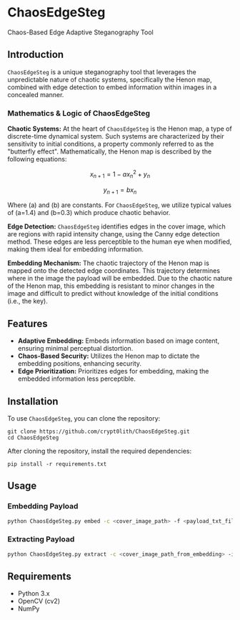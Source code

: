 # ChaosEdgeSteg
Chaos-Based Edge Adaptive Steganography Tool

## Introduction
`ChaosEdgeSteg` is a unique steganography tool that leverages the unpredictable nature of chaotic systems, specifically the Henon map, combined with edge detection to embed information within images in a concealed manner.

### Mathematics & Logic of ChaosEdgeSteg

**Chaotic Systems:** At the heart of `ChaosEdgeSteg` is the Henon map, a type of discrete-time dynamical system. Such systems are characterized by their sensitivity to initial conditions, a property commonly referred to as the "butterfly effect". Mathematically, the Henon map is described by the following equations:

$$x_{n+1} = 1 - a x_n^2 + y_n$$

$$y_{n+1} = b x_n$$

Where \(a\) and \(b\) are constants. For `ChaosEdgeSteg`, we utilize typical values of \(a=1.4\) and \(b=0.3\) which produce chaotic behavior.

**Edge Detection:** `ChaosEdgeSteg` identifies edges in the cover image, which are regions with rapid intensity change, using the Canny edge detection method. These edges are less perceptible to the human eye when modified, making them ideal for embedding information.

**Embedding Mechanism:** The chaotic trajectory of the Henon map is mapped onto the detected edge coordinates. This trajectory determines where in the image the payload will be embedded. Due to the chaotic nature of the Henon map, this embedding is resistant to minor changes in the image and difficult to predict without knowledge of the initial conditions (i.e., the key).

## Features

- **Adaptive Embedding:** Embeds information based on image content, ensuring minimal perceptual distortion.
- **Chaos-Based Security:** Utilizes the Henon map to dictate the embedding positions, enhancing security.
- **Edge Prioritization:** Prioritizes edges for embedding, making the embedded information less perceptible.

## Installation

To use `ChaosEdgeSteg`, you can clone the repository:

```shell
git clone https://github.com/crypt0lith/ChaosEdgeSteg.git
cd ChaosEdgeSteg
```

After cloning the repository, install the required dependencies:

```shell
pip install -r requirements.txt
```

## Usage

### Embedding Payload

```bash
python ChaosEdgeSteg.py embed -c <cover_image_path> -f <payload_txt_file> -k 'secret_key' [-o <output_image_path>] [--save_edge_maps]
```

### Extracting Payload

```bash
python ChaosEdgeSteg.py extract -c <cover_image_path_from_embedding> -i <stego_image_path> -k 'key_with_hex_length' [-o <output_text_file>]
```

## Requirements
- Python 3.x
- OpenCV (cv2)
- NumPy
